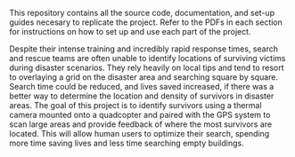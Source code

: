 This repository contains all the source code, documentation, and set-up guides necesary to replicate the project. Refer to the PDFs in each section for instructions on how to set up and use each part of the project.


Despite their intense training and incredibly rapid response times, search and rescue teams are often unable to identify locations of surviving victims during disaster scenarios. They rely heavily on local tips and tend to resort to overlaying a grid on the disaster area and searching square by square. Search time could be reduced, and lives saved increased, if there was a better way to determine the location and density of survivors in disaster areas. The goal of this project is to identify survivors using a thermal camera mounted onto a quadcopter and paired with the GPS system to scan large areas and provide feedback of where the most survivors are located. This will allow human users to optimize their search, spending more time saving lives and less time searching empty buildings.  